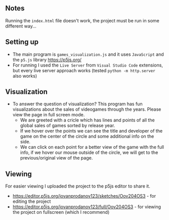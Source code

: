 ## Notes

Running the `index.html` file doesn't work, the project must be run in some different way...

## Setting up

- The main program is `games_visualization.js` and it uses `JavaScript` and the `p5.js` library https://p5js.org/
- For running I used the `Live Server` from `Visual Studio Code` extensions, but every live server approach works (tested `python -m http.server` also works)

## Visualization

- To answer the question of visualization? This program has fun visualizations about the sales of videogames through the years. Please view the page in full screen mode.
    - We are greeted with a cricle which has lines and points of all the global sales of games sorted by release year.
    - If we hover over the points we can see the title and developer of the game on the center of the circle and some additional info on the side.
    - We can click on each point for a better view of the game with the full info, if we hover our mouse outside of the circle, we will get to the previous/original view of the page.
    
## Viewing

For easier viewing I uploaded the project to the p5js editor to share it.

- https://editor.p5js.org/jovanprodanov123/sketches/Oov204OS3 - for editing the project
- https://editor.p5js.org/jovanprodanov123/full/Oov204OS3 - for viewing the project on fullscreen (which I recommend)

